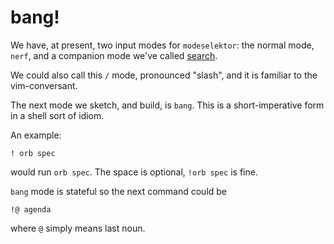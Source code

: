 # bang!


We have, at present, two input modes for ``modeselektor``: the normal mode,
``nerf``, and a companion mode we've called [search](hts://~/search.orb).


We could also call this ``/`` mode, pronounced "slash", and it is familiar to
the vim-conversant.


The next mode we sketch, and build, is ``bang``.  This is a short-imperative
form in a shell sort of idiom.


An example:

```bang
! orb spec
```

would run ``orb spec``. The space is optional, ``!orb spec`` is fine.


``bang`` mode is stateful so the next command could be

```bang
!@ agenda
```

where ``@`` simply means last noun.
